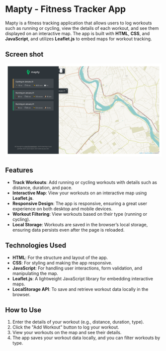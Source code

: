 # Mapty - Fitness Tracker App

Mapty is a fitness tracking application that allows users to log workouts such as running or cycling, view the details of each workout, and see them displayed on an interactive map. The app is built with **HTML**, **CSS**, and **JavaScript**, and utilizes **Leaflet.js** to embed maps for workout tracking.

## Screen shot

<img src="mapty.png" alt="screenShot"/>

## Features

- **Track Workouts**: Add running or cycling workouts with details such as distance, duration, and pace.
- **Interactive Map**: View your workouts on an interactive map using **Leaflet.js**.
- **Responsive Design**: The app is responsive, ensuring a great user experience on both desktop and mobile devices.
- **Workout Filtering**: View workouts based on their type (running or cycling).
- **Local Storage**: Workouts are saved in the browser’s local storage, ensuring data persists even after the page is reloaded.

## Technologies Used

- **HTML**: For the structure and layout of the app.
- **CSS**: For styling and making the app responsive.
- **JavaScript**: For handling user interactions, form validation, and manipulating the map.
- **Leaflet.js**: A lightweight JavaScript library for embedding interactive maps.
- **LocalStorage API**: To save and retrieve workout data locally in the browser.

## How to Use

1. Enter the details of your workout (e.g., distance, duration, type).
2. Click the "Add Workout" button to log your workout.
3. View your workouts on the map and see their details.
4. The app saves your workout data locally, and you can filter workouts by type.
